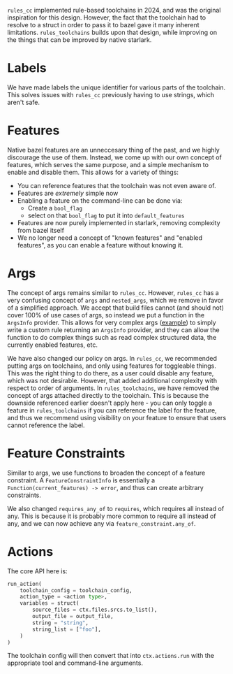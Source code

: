 `rules_cc` implemented rule-based toolchains in 2024, and was the original inspiration for this design. However, the fact that the toolchain had to resolve to a struct in order to pass it to bazel gave it many inherent limitations. `rules_toolchains` builds upon that design, while improving on the things that can be improved by native starlark.

# Labels
We have made labels the unique identifier for various parts of the toolchain. This solves issues with `rules_cc` previously having to use strings, which aren't safe.

# Features
Native bazel features are an unneccesary thing of the past, and we highly discourage the use of them. Instead, we come up with our own concept of features, which serves the same purpose, and a simple mechanism to enable and disable them. This allows for a variety of things:
* You can reference features that the toolchain was not even aware of.
* Features are *extremely* simple now
* Enabling a feature on the command-line can be done via:
  * Create a `bool_flag`
  * select on that `bool_flag` to put it into `default_features`
* Features are now purely implemented in starlark, removing complexity from bazel itself
* We no longer need a concept of "known features" and "enabled features", as you can enable a feature without knowing it.

# Args
The concept of args remains similar to `rules_cc`. However, `rules_cc` has a very confusing concept of `args` and `nested_args`, which we remove in favor of a simplified approach. We accept that build files cannot (and should not) cover 100% of use cases of args, so instead we put a function in the `ArgsInfo` provider. This allows for very complex args ([example](https://github.com/bazelbuild/rules_cc/blob/2128347b4ee2024536016ee4a28b7d3a98260f46/cc/toolchains/args/libraries_to_link/BUILD#L26-L87)) to simply write a custom rule returning an `ArgsInfo` provider, and they can allow the function to do complex things such as read complex structured data, the currently enabled features, etc.

We have also changed our policy on args. In `rules_cc`, we recommended putting args on toolchains, and only using features for toggleable things. This was the right thing to do there, as a user could disable any feature, which was not desirable. However, that added additional complexity with respect to order of arguments. In `rules_toolchains`, we have removed the concept of args attached directly to the toolchain. This is because the downside referenced earlier doesn't apply here - you can only toggle a feature in `rules_toolchains` if you can reference the label for the feature, and thus we recommend using visibility on your feature to ensure that users cannot reference the label.

# Feature Constraints
Similar to args, we use functions to broaden the concept of a feature constraint. A `FeatureConstraintInfo` is essentially a `Function(current_features) -> error`, and thus can create arbitrary constraints.

We also changed `requires_any_of` to `requires`, which requires all instead of any. This is because it is probably more common to require all instead of any, and we can now achieve any via `feature_constraint.any_of`.

# Actions
The core API here is:
```py
run_action(
    toolchain_config = toolchain_config,
    action_type = <action type>,
    variables = struct(
        source_files = ctx.files.srcs.to_list(),
        output_file = output_file,
        string = "string",
        string_list = ["foo"],
    )
)
```

The toolchain config will then convert that into `ctx.actions.run` with the appropriate tool and command-line arguments.